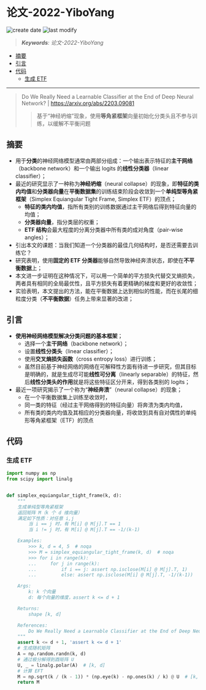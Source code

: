 论文-2022-YiboYang
===
<!--START_SECTION:badge-->

![create date](https://img.shields.io/static/v1?label=create%20date&message=2022-05-xx&label_color=gray&color=lightsteelblue&style=flat-square)
![last modify](https://img.shields.io/static/v1?label=last%20modify&message=2025-08-03%2022%3A42%3A16&label_color=gray&color=thistle&style=flat-square)

<!--END_SECTION:badge-->
<!--info
top: false
draft: false
hidden: false
tag: [dl_unbalanced]
-->

> ***Keywords**: 论文-2022-YiboYang*

<!--START_SECTION:toc-->
- [摘要](#摘要)
- [引言](#引言)
- [代码](#代码)
    - [生成 ETF](#生成-etf)
<!--END_SECTION:toc-->

---
> Do We Really Need a Learnable Classifier at the End of Deep Neural Network? | https://arxiv.org/abs/2203.09081
>> 基于“神经坍缩”现象，使用**等角紧框架**向量初始化分类头且不参与训练，以缓解不平衡问题

## 摘要
- 用于**分类**的神经网络模型通常由两部分组成：一个输出表示特征的**主干网络**（backbone network）和一个输出 logits 的**线性分类器**（linear classifier）；
- 最近的研究显示了一种称为**神经坍缩**（neural collapse）的现象，即**特征的类内均值**和**分类器向量**在**平衡数据集**的训练结束阶段会收敛到一个**单纯型等角紧框架**（Simplex Equiangular Tight Frame, Simplex ETF）的顶点；
    - **特征的类内均值**，指所有类别的训练数据通过主干网络后得到特征向量的均值；  
    - **分类器向量**，指分类层的权重；
    - **ETF 结构**会最大程度的分离分类器中所有类的成对角度（pair-wise angles）；
- 引出本文的课题：当我们知道一个分类器的最佳几何结构时，是否还需要去训练它？
- 研究表明，使用**固定的 ETF 分类器**能够自然导致神经奔溃状态，即使在**不平衡数据**上；
- 本文进一步证明在这种情况下，可以用一个简单的平方损失代替交叉熵损失，两者具有相同的全局最优性，且平方损失有着更精确的梯度和更好的收敛性；
- 实验表明，本文提出的方法，能在平衡数据上达到相似的性能，而在长尾的细粒度分类（**不平衡数据**）任务上带来显著的改进；


## 引言
- **使用神经网络模型解决分类问题的基本框架**；
    - 选择一个**主干网络**（backbone network）；
    - 设置**线性分类头**（linear classifier）；
    - 使用**交叉熵损失函数**（cross entropy loss）进行训练；
    - 虽然目前基于神经网络的网络在可解释性方面有待进一步研究，但其目标是明确的，就是生成尽可能**线性可分离**（linearly separable）的特征，然后**线性分类头的作用**就是将这些特征区分开来，得到各类别的 logits；
- 最近一项研究揭示了一个称为“**神经奔溃**”（neural collapse）的现象；
    - 在一个平衡数据集上训练至收敛时，
    - 同一类的特征（经过主干网络得到的特征向量）将奔溃为类内均值，
    - 所有类的类内均值及其相应的分类器向量，将收敛到具有自对偶性的单纯形等角紧框架（ETF）的顶点


## 代码

### 生成 ETF

```python
import numpy as np
from scipy import linalg


def simplex_equiangular_tight_frame(k, d):
    """
    生成单纯型等角紧框架
    返回矩阵 M（k 个 d 维向量）
    满足如下性质：对任意 i,j
        当 i == j 时，有 M[i] @ M[j].T == 1
        当 i != j 时，有 M[i] @ M[j].T == -1/(k-1)

    Examples:
        >>> k, d = 4, 5  # noqa
        >>> M = simplex_equiangular_tight_frame(k, d)  # noqa
        >>> for i in range(k):
        ...     for j in range(k):
        ...         if i == j: assert np.isclose(M[i] @ M[j].T, 1)
        ...         else: assert np.isclose(M[i] @ M[j].T, -1/(k-1))

    Args:
        k: k 个向量
        d: 每个向量的维度，assert k <= d + 1

    Returns: 
        shape [k, d]

    References:
        Do We Really Need a Learnable Classifier at the End of Deep Neural Network?
    """
    assert k <= d + 1, 'assert k <= d + 1'
    # 生成随机矩阵
    A = np.random.randn(k, d)
    # 通过极分解得到酉矩阵 U
    U, _ = linalg.polar(A)  # [k, d]
    # 计算 EFT
    M = np.sqrt(k / (k - 1)) * (np.eye(k) - np.ones(k) / k) @ U  # [k, d]
    return M
```
